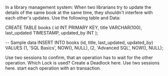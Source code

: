 In a library management system:
When two librarians try to update the details of the same book at the same time, they shouldn't interfere with each other's updates.
Use the following table and Data:

CREATE TABLE books (
    id INT PRIMARY KEY,
    title VARCHAR(100),
    last_updated TIMESTAMP,
    updated_by INT
);

-- Sample data
INSERT INTO books (id, title, last_updated, updated_by)
VALUES 
(1, 'SQL Basics', NOW(), NULL),
(2, 'Advanced SQL', NOW(), NULL);


Use two sessions to confirm, that an operation has to wait for the other operation. Which Lock is used?
Create a Deadlock here. Use two sessions here. start each operation with an transaction.